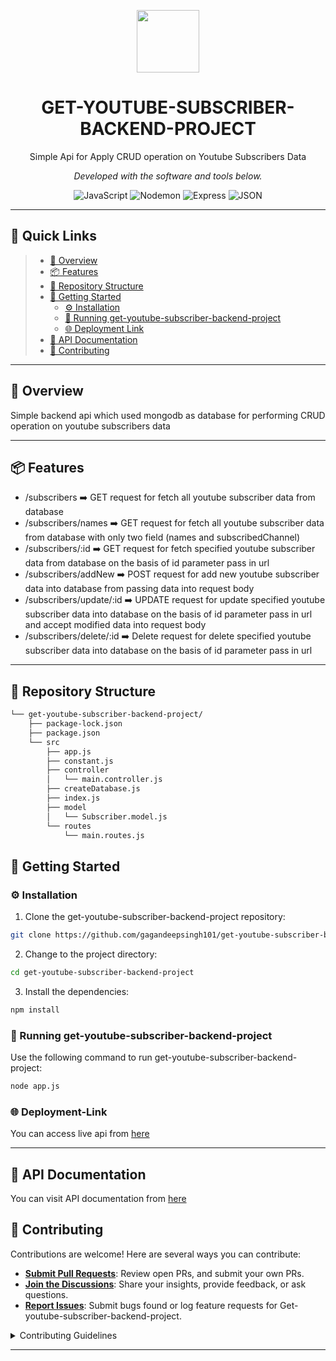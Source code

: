 <p align="center">
  <img src="https://cdn-icons-png.flaticon.com/512/6295/6295417.png" width="100" />
</p>
<p align="center">
    <h1 align="center">GET-YOUTUBE-SUBSCRIBER-BACKEND-PROJECT</h1>
</p>
<p align="center">
  Simple Api for Apply CRUD operation on Youtube Subscribers Data
  </p>
<p align="center">
		<em>Developed with the software and tools below.</em>
</p>
<p align="center">
	<img src="https://img.shields.io/badge/JavaScript-F7DF1E.svg?style=for-the-badge&logo=JavaScript&logoColor=black" alt="JavaScript">
	<img src="https://img.shields.io/badge/Nodemon-76D04B.svg?style=for-the-badge&logo=Nodemon&logoColor=white" alt="Nodemon">
	<img src="https://img.shields.io/badge/Express-000000.svg?style=for-the-badge&logo=Express&logoColor=white" alt="Express">
	<img src="https://img.shields.io/badge/JSON-000000.svg?style=for-the-badge&logo=JSON&logoColor=white" alt="JSON">
</p>
<hr>

## 🔗 Quick Links

> - [📍 Overview](#-overview)
> - [📦 Features](#-features)
> - [📂 Repository Structure](#-repository-structure)
> - [🚀 Getting Started](#-getting-started)
>   - [⚙️ Installation](#️-installation)
>   - [🤖 Running get-youtube-subscriber-backend-project](#-running-get-youtube-subscriber-backend-project)
>   - [🌐 Deployment Link](#-deployment-link)
> - [📄 API Documentation](#-api-documentation)
> - [🤝 Contributing](#-contributing)

---

## 📍 Overview

Simple backend api which used mongodb as database for performing CRUD operation on youtube subscribers data

---

## 📦 Features

- /subscribers ➡️ GET request for fetch all youtube subscriber data from database
- /subscribers/names ➡️ GET request for fetch all youtube subscriber data from database with only two field (names and subscribedChannel)
- /subscribers/:id ➡️ GET request for fetch specified youtube subscriber data from database on the basis of id parameter pass in url
- /subscribers/addNew ➡️ POST request for add new youtube subscriber data into database from passing data into request body
- /subscribers/update/:id ➡️ UPDATE request for update specified youtube subscriber data into database on the basis of id parameter pass in url and accept modified data into request body
- /subscribers/delete/:id ➡️ Delete request for delete specified youtube subscriber data into database on the basis of id parameter pass in url

---

## 📂 Repository Structure

```sh
└── get-youtube-subscriber-backend-project/
    ├── package-lock.json
    ├── package.json
    └── src
        ├── app.js
        ├── constant.js
        ├── controller
        │   └── main.controller.js
        ├── createDatabase.js
        ├── index.js
        ├── model
        │   └── Subscriber.model.js
        └── routes
            └── main.routes.js
```

## 🚀 Getting Started

### ⚙️ Installation

1. Clone the get-youtube-subscriber-backend-project repository:

```sh
git clone https://github.com/gagandeepsingh101/get-youtube-subscriber-backend-project
```

2. Change to the project directory:

```sh
cd get-youtube-subscriber-backend-project
```

3. Install the dependencies:

```sh
npm install
```

### 🤖 Running get-youtube-subscriber-backend-project

Use the following command to run get-youtube-subscriber-backend-project:

```sh
node app.js
```

### 🌐 Deployment-Link

  You can access live api from [here](https://get-youtube-subscriber-110.onrender.com/)

--- 

## 📄 API Documentation

You can visit API documentation from [here](https://documenter.getpostman.com/view/29682764/2s9YsQ8pmN)

## 🤝 Contributing

Contributions are welcome! Here are several ways you can contribute:

- **[Submit Pull Requests](https://github/gagandeepsingh101/get-youtube-subscriber-backend-project/blob/main/CONTRIBUTING.md)**: Review open PRs, and submit your own PRs.
- **[Join the Discussions](https://github/gagandeepsingh101/get-youtube-subscriber-backend-project/discussions)**: Share your insights, provide feedback, or ask questions.
- **[Report Issues](https://github/gagandeepsingh101/get-youtube-subscriber-backend-project/issues)**: Submit bugs found or log feature requests for Get-youtube-subscriber-backend-project.

<details closed>
    <summary>Contributing Guidelines</summary>

1. **Fork the Repository**: Start by forking the project repository to your GitHub account.
2. **Clone Locally**: Clone the forked repository to your local machine using a Git client.
   ```sh
   git clone https://github.com/gagandeepsingh101/get-youtube-subscriber-backend-project
   ```
3. **Create a New Branch**: Always work on a new branch, giving it a descriptive name.
   ```sh
   git checkout -b new-feature-x
   ```
4. **Make Your Changes**: Develop and test your changes locally.
5. **Commit Your Changes**: Commit with a clear message describing your updates.
   ```sh
   git commit -m 'Implemented new feature x.'
   ```
6. **Push to GitHub**: Push the changes to your forked repository.
   ```sh
   git push origin new-feature-x
   ```
7. **Submit a Pull Request**: Create a PR against the original project repository. Clearly describe the changes and their motivations.

Once your PR is reviewed and approved, it will be merged into the main branch.

</details>

---
